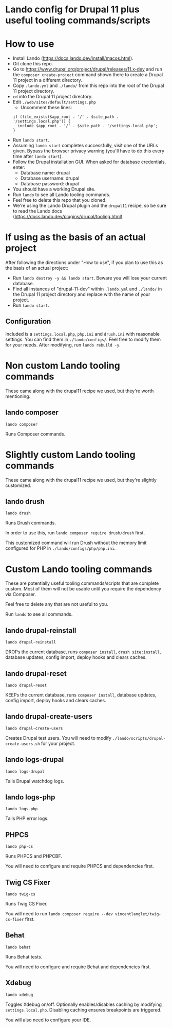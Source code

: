 # Lando config for Drupal 11 plus useful tooling commands/scripts

# How to use

* Install Lando (https://docs.lando.dev/install/macos.html).
* Git clone this repo.
* Go to https://www.drupal.org/project/drupal/releases/11.x-dev and run the `composer create-project` command shown there to create a Drupal 11 project in a different directory.
* Copy `.lando.yml` and `./lando/` from this repo into the root of the Drupal 11 project directory.
* `cd` into the Drupal 11 project directory.
* Edit `./web/sites/default/settings.php`
  * Uncomment these lines:
  ```
  if (file_exists($app_root . '/' . $site_path . '/settings.local.php')) {
    include $app_root . '/' . $site_path . '/settings.local.php';
  }
  ```
* Run `lando start`.
* Assuming `lando start` completes successfully, visit one of the URLs given. Bypass the browser privacy warning (you'll have to do this every time after `lando start`).
* Follow the Drupal installation GUI. When asked for database credentials, enter:
  * Database name: drupal
  * Database username: drupal
  * Database password: drupal
* You should have a working Drupal site.
* Run `lando` to see all Lando tooling commands.
* Feel free to delete this repo that you cloned.
* We're using the Lando Drupal plugin and the `drupal11` recipe, so be sure to read the Lando docs (https://docs.lando.dev/plugins/drupal/tooling.html).

# If using as the basis of an actual project

After following the directions under "How to use", if you plan to use this as the basis of an actual project:
* Run `lando destroy -y && lando start`. Beware you will lose your current database.
* Find all instances of "drupal-11-dev" within `.lando.yml` and `./lando/` in the Drupal 11 project directory and replace with the name of your project.
* Run `lando start`.

## Configuration

Included is a `settings.local.php`, `php.ini` and `drush.ini` with reasonable settings. You can find them in `./lando/configs/`.
Feel free to modify them for your needs. After modifying, run `lando rebuild -y`.

# Non custom Lando tooling commands

These came along with the drupal11 recipe we used, but they're worth mentioning.

## lando composer
```
lando composer
```
Runs Composer commands.

# Slightly custom Lando tooling commands

These came along with the drupal11 recipe we used, but they're slightly customized.

## lando drush
```
lando drush
```
Runs Drush commands.

In order to use this, run `lando composer require drush/drush` first.

This customized command will run Drush without the memory limit configured for PHP in `./lando/configs/php/php.ini`.

# Custom Lando tooling commands

These are potentially useful tooling commands/scripts that are complete custom. Most of them will not be usable until you require the dependency via Composer.

Feel free to delete any that are not useful to you.

Run `lando` to see all commands.

## lando drupal-reinstall
```
lando drupal-reinstall
```
DROPs the current database, runs `composer install`, `drush site:install`, database updates, config import, deploy hooks and clears caches.

## lando drupal-reset
```
lando drupal-reset
```
KEEPs the current database, runs `composer install`, database updates, config import, deploy hooks and clears caches.

## lando drupal-create-users
```
lando drupal-create-users
```
Creates Drupal test users. You will need to modify `./lando/scripts/drupal-create-users.sh` for your project.

## lando logs-drupal
```
lando logs-drupal
```
Tails Drupal watchdog logs.

## lando logs-php
```
lando logs-php
```
Tails PHP error logs.

## PHPCS
```
lando php-cs
```
Runs PHPCS and PHPCBF.

You will need to configure and require PHPCS and dependencies first.

## Twig CS Fixer
```
lando twig-cs
```
Runs Twig CS Fixer.

You will need to run `lando composer require --dev vincentlanglet/twig-cs-fixer` first.

## Behat
```
lando behat
```
Runs Behat tests.

You will need to configure and require Behat and dependencies first.

## Xdebug
```
lando xdebug
```
Toggles Xdebug on/off. Optionally enables/disables caching by modifying `settings.local.php`. Disabling caching ensures breakpoints are triggered.

You will also need to configure your IDE.